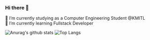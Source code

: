 ### Hi there 👋

🔭 I’m currently studying as a Computer Engineering Student @KMITL  
🌱 I’m currently learning Fullstack Developer

![Anurag's github stats](https://github-readme-stats.vercel.app/api?username=Poomipat-Ch&theme=radical&show_icons=true&include_all_commits=true&hide_border=true)
![Top Langs](https://github-readme-stats.vercel.app/api/top-langs/?username=Poomipat-Ch&layout=compact&theme=radical&show_icons=true&hide_border=true)
